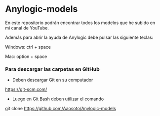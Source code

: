 # Anylogic-models

En este repositorio podrán encontrar todos los modelos que he subido en mi canal de YouTube.

Además para abrir la ayuda de Anylogic debe pulsar las siguiente teclas:

Windows: ctrl + space

Mac: option + space

### Para descargar las carpetas en GitHub

* Deben descargar Git en su computador

https://git-scm.com/

* Luego en Git Bash deben utilizar el comando 

git clone https://github.com/Aaosoto/Anylogic-models
